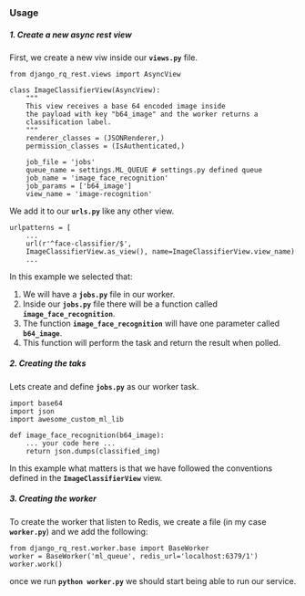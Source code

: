 ### Usage

##### 1. Create a new async rest view
First, we create a new viw inside our **`views.py`** file. 
```
from django_rq_rest.views import AsyncView

class ImageClassifierView(AsyncView):
    """
    This view receives a base 64 encoded image inside 
    the payload with key "b64_image" and the worker returns a 
    classification label.
    """
    renderer_classes = (JSONRenderer,)
    permission_classes = (IsAuthenticated,)

    job_file = 'jobs'
    queue_name = settings.ML_QUEUE # settings.py defined queue 
    job_name = 'image_face_recognition'
    job_params = ['b64_image']
    view_name = 'image-recognition'
```
We add it to our **`urls.py`** like any other view. 

```
urlpatterns = [
    ...
    url(r'^face-classifier/$', 
    ImageClassifierView.as_view(), name=ImageClassifierView.view_name)
    ...
```

In this example we selected that:
 1. We will have a **`jobs.py`** file in our worker.
 2. Inside our **`jobs.py`** file there will be a function called  **`image_face_recognition`**.
 3. The function **`image_face_recognition`** will have one parameter called **`b64_image`**. 
 4. This function will perform the task and return the result when polled.

##### 2. Creating the taks
Lets create and define **`jobs.py`** as our worker task.
```
import base64
import json
import awesome_custom_ml_lib

def image_face_recognition(b64_image):
    ... your code here ...
    return json.dumps(classified_img)
``` 
In this example what matters is that we have followed the conventions 
defined in the **`ImageClassifierView`** view.

##### 3. Creating the worker
To create the worker that listen to Redis, we create a file (in my case **`worker.py`**)
and we add the following:

```
from django_rq_rest.worker.base import BaseWorker
worker = BaseWorker('ml_queue', redis_url='localhost:6379/1')
worker.work()
```
once we run **`python worker.py`** we should start being able to run our service.
